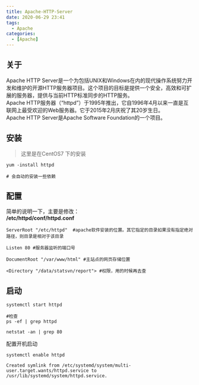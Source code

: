 ```yaml
---
title: Apache-HTTP-Server
date: 2020-06-29 23:41
tags: 
  - Apache
categories:
  - [Apache]
---
```


## 关于
Apache HTTP Server是一个为包括UNIX和Windows在内的现代操作系统努力开发和维护的开源HTTP服务器项目。这个项目的目标是提供一个安全，高效和可扩展的服务器，提供与当前HTTP标准同步的HTTP服务。   
Apache HTTP服务器（“httpd”）于1995年推出，它自1996年4月以来一直是互联网上最受欢迎的Web服务器。它于2015年2月庆祝了其20岁生日。  
Apache HTTP Server是Apache Software Foundation的一个项目。

## 安装
> 这里是在CentOS7 下的安装

```
yum -install httpd

# 会自动的安装一些依赖

```

## 配置

简单的说明一下，主要是修改：  
**/etc/httpd/conf/httpd.conf**
```
ServerRoot "/etc/httpd"  #apache软件安装的位置。其它指定的目录如果没有指定绝对路径，则目录是相对于该目录

Listen 80 #服务器监听的端口号

DocumentRoot "/var/www/html" #主站点的网页存储位置

<Directory "/data/statsvn/report"> #权限，用的时候再去查

```

## 启动
```
systemctl start httpd

#检查
ps -ef | grep httpd  

netstat -an | grep 80
```

配置开机启动
```
systemctl enable httpd

Created symlink from /etc/systemd/system/multi-user.target.wants/httpd.service to /usr/lib/systemd/system/httpd.service.
```
